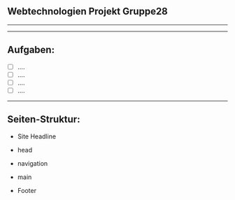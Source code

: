 ## Webtechnologien Projekt Gruppe28
---
___
## Aufgaben:

* [ ] ....
* [ ] ....
* [ ] ....
* [ ] ....

___

## Seiten-Struktur:

- Site Headline
  <head>
  <title>Kochseite</title>
  
- head
  </head>
  <body>
  <nav>
  
- navigation
  </nav>
  <main>
    
- main
  </main>
  </body>
  
- Footer
  <footer>
  </footer>
  

